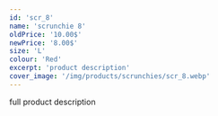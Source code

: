 ```yaml
---
id: 'scr_8'
name: 'scrunchie 8'
oldPrice: '10.00$'
newPrice: '8.00$'
size: 'L'
colour: 'Red'
excerpt: 'product description'
cover_image: '/img/products/scrunchies/scr_8.webp'
---
```

full product description
